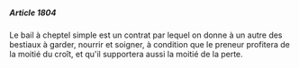 ##### Article 1804

Le bail à cheptel simple est un contrat par lequel on donne à un autre des bestiaux à garder, nourrir et soigner, à condition que le preneur profitera de la moitié du croît, et qu'il supportera aussi la moitié de la perte.


